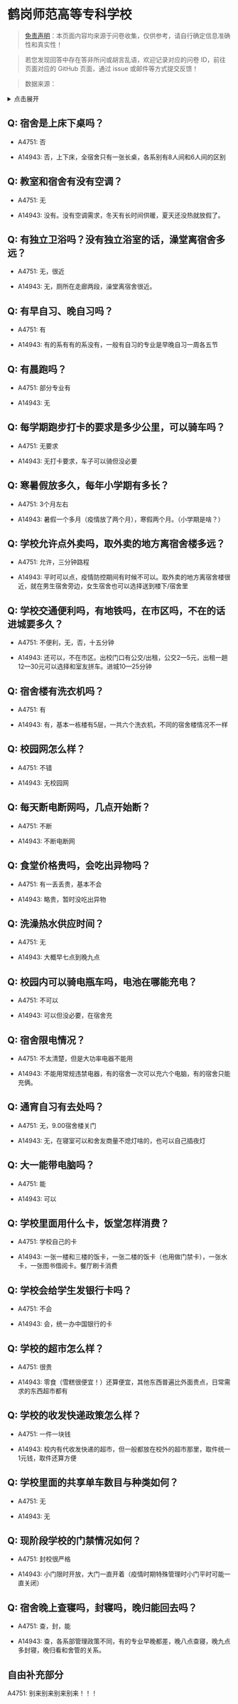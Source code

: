 # 鹤岗师范高等专科学校

> [免责声明](https://colleges.chat/#_3)：本页面内容均来源于问卷收集，仅供参考，请自行确定信息准确性和真实性！

> 若您发现回答中存在答非所问或胡言乱语，欢迎记录对应的问卷 ID，前往页面对应的 GitHub 页面，通过 issue 或邮件等方式提交反馈！

> 数据来源：

<details><summary>点击展开</summary>
<ul>
<li>A4751: 匿名 (2022 年 06 月)</li>
<li>A14943: 2213864039@qq.com (2022 年 07 月)</li>
</ul>
</details>

## Q: 宿舍是上床下桌吗？

- A4751: 否

- A14943: 否，上下床，全宿舍只有一张长桌，各系别有8人间和6人间的区别

## Q: 教室和宿舍有没有空调？

- A4751: 无

- A14943: 没有。没有空调需求，冬天有长时间供暖，夏天还没热就放假了。

## Q: 有独立卫浴吗？没有独立浴室的话，澡堂离宿舍多远？

- A4751: 无，很近

- A14943: 无，厕所在走廊两段，澡堂离宿舍很近。

## Q: 有早自习、晚自习吗？

- A4751: 有

- A14943: 有的系有有的系没有，一般有自习的专业是早晚自习一周各五节

## Q: 有晨跑吗？

- A4751: 部分专业有

- A14943: 无

## Q: 每学期跑步打卡的要求是多少公里，可以骑车吗？

- A4751: 无要求

- A14943: 无打卡要求，车子可以骑但没必要

## Q: 寒暑假放多久，每年小学期有多长？

- A4751: 3个月左右

- A14943: 暑假一个多月（疫情放了两个月），寒假两个月。（小学期是啥？）

## Q: 学校允许点外卖吗，取外卖的地方离宿舍楼多远？

- A4751: 允许，三分钟路程

- A14943: 平时可以点，疫情防控期间有时候不可以。取外卖的地方离宿舍楼很近，就在男生宿舍旁边，女生宿舍也可以选择送到楼下/宿舍里

## Q: 学校交通便利吗，有地铁吗，在市区吗，不在的话进城要多久？

- A4751: 不便利，无，否，十五分钟

- A14943: 还可以，不在市区。出校门口有公交/出租，公交2—5元，出租一趟12—30元可以选择和室友拼车。进城10—25分钟

## Q: 宿舍楼有洗衣机吗？

- A4751: 有

- A14943: 有，基本一栋楼有5层，一共六个洗衣机，不同的宿舍楼情况不一样

## Q: 校园网怎么样？

- A4751: 不错

- A14943: 无校园网

## Q: 每天断电断网吗，几点开始断？

- A4751: 不断

- A14943: 不断电断网

## Q: 食堂价格贵吗，会吃出异物吗？

- A4751: 有一丢丢贵，基本不会

- A14943: 略贵，暂时没吃出异物

## Q: 洗澡热水供应时间？

- A4751: 无

- A14943: 大概早七点到晚九点

## Q: 校园内可以骑电瓶车吗，电池在哪能充电？

- A4751: 不可以

- A14943: 可以但没必要，在宿舍充

## Q: 宿舍限电情况？

- A4751: 不太清楚，但是大功率电器不能用

- A14943: 不能用常规违禁电器，有的宿舍一次可以充六个电脑，有的宿舍只能充俩。

## Q: 通宵自习有去处吗？

- A4751: 无，9.00宿舍楼关门

- A14943: 无，在寝室可以和舍友商量不熄灯啥的，也可以自己插夜灯

## Q: 大一能带电脑吗？

- A4751: 能

- A14943: 可以

## Q: 学校里面用什么卡，饭堂怎样消费？

- A4751: 学校自己的卡

- A14943: 一张一楼和三楼的饭卡，一张二楼的饭卡（也用做门禁卡），一张水卡，一张图书借阅卡。餐厅刷卡消费

## Q: 学校会给学生发银行卡吗？

- A4751: 不会

- A14943: 会，统一办中国银行的卡

## Q: 学校的超市怎么样？

- A4751: 很贵

- A14943: 零食（雪糕很便宜！）还算便宜，其他东西普遍比外面贵点，日常需求的东西超市都有

## Q: 学校的收发快递政策怎么样？

- A4751: 一件一块钱

- A14943: 校内有代收发快递的超市，但一般都放在校外的超市那里，取件统一1元钱，取件还算方便

## Q: 学校里面的共享单车数目与种类如何？

- A4751: 无

- A14943: 无

## Q: 现阶段学校的门禁情况如何？

- A4751: 封校很严格

- A14943: 小门限时开放，大门一直开着（疫情时期特殊管理时小门平时可能一直关闭）

## Q: 宿舍晚上查寝吗，封寝吗，晚归能回去吗？

- A4751: 查，封，能

- A14943: 查，各系部管理政策不同，有的专业早晚都差，晚八点查寝，晚九点多封寝，晚归看和舍管的关系。

## 自由补充部分

A4751: 别来别来别来别来！！！